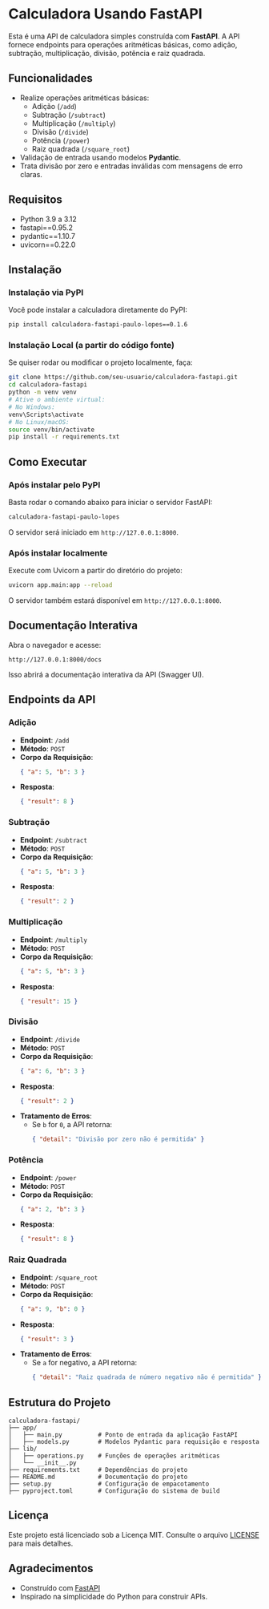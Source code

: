 # Calculadora Usando FastAPI

Esta é uma API de calculadora simples construída com **FastAPI**. A API fornece endpoints para operações aritméticas básicas, como adição, subtração, multiplicação, divisão, potência e raiz quadrada.

## Funcionalidades

- Realize operações aritméticas básicas:
  - Adição (`/add`)
  - Subtração (`/subtract`)
  - Multiplicação (`/multiply`)
  - Divisão (`/divide`)
  - Potência (`/power`)
  - Raiz quadrada (`/square_root`)
- Validação de entrada usando modelos **Pydantic**.
- Trata divisão por zero e entradas inválidas com mensagens de erro claras.

## Requisitos

- Python 3.9 a 3.12
- fastapi==0.95.2
- pydantic==1.10.7
- uvicorn==0.22.0

## Instalação

### Instalação via PyPI

Você pode instalar a calculadora diretamente do PyPI:

```bash
pip install calculadora-fastapi-paulo-lopes==0.1.6
```

### Instalação Local (a partir do código fonte)

Se quiser rodar ou modificar o projeto localmente, faça:

```bash
git clone https://github.com/seu-usuario/calculadora-fastapi.git
cd calculadora-fastapi
python -m venv venv
# Ative o ambiente virtual:
# No Windows:
venv\Scripts\activate
# No Linux/macOS:
source venv/bin/activate
pip install -r requirements.txt
```

## Como Executar

### Após instalar pelo PyPI

Basta rodar o comando abaixo para iniciar o servidor FastAPI:

```bash
calculadora-fastapi-paulo-lopes
```

O servidor será iniciado em `http://127.0.0.1:8000`.

### Após instalar localmente

Execute com Uvicorn a partir do diretório do projeto:

```bash
uvicorn app.main:app --reload
```

O servidor também estará disponível em `http://127.0.0.1:8000`.

## Documentação Interativa

Abra o navegador e acesse:
```
http://127.0.0.1:8000/docs
```
Isso abrirá a documentação interativa da API (Swagger UI).

## Endpoints da API

### Adição
- **Endpoint**: `/add`
- **Método**: `POST`
- **Corpo da Requisição**:
  ```json
  { "a": 5, "b": 3 }
  ```
- **Resposta**:
  ```json
  { "result": 8 }
  ```

### Subtração
- **Endpoint**: `/subtract`
- **Método**: `POST`
- **Corpo da Requisição**:
  ```json
  { "a": 5, "b": 3 }
  ```
- **Resposta**:
  ```json
  { "result": 2 }
  ```

### Multiplicação
- **Endpoint**: `/multiply`
- **Método**: `POST`
- **Corpo da Requisição**:
  ```json
  { "a": 5, "b": 3 }
  ```
- **Resposta**:
  ```json
  { "result": 15 }
  ```

### Divisão
- **Endpoint**: `/divide`
- **Método**: `POST`
- **Corpo da Requisição**:
  ```json
  { "a": 6, "b": 3 }
  ```
- **Resposta**:
  ```json
  { "result": 2 }
  ```
- **Tratamento de Erros**:
  - Se `b` for `0`, a API retorna:
    ```json
    { "detail": "Divisão por zero não é permitida" }
    ```

### Potência
- **Endpoint**: `/power`
- **Método**: `POST`
- **Corpo da Requisição**:
  ```json
  { "a": 2, "b": 3 }
  ```
- **Resposta**:
  ```json
  { "result": 8 }
  ```

### Raiz Quadrada
- **Endpoint**: `/square_root`
- **Método**: `POST`
- **Corpo da Requisição**:
  ```json
  { "a": 9, "b": 0 }
  ```
- **Resposta**:
  ```json
  { "result": 3 }
  ```
- **Tratamento de Erros**:
  - Se `a` for negativo, a API retorna:
    ```json
    { "detail": "Raiz quadrada de número negativo não é permitida" }
    ```

## Estrutura do Projeto

```
calculadora-fastapi/
├── app/
│   ├── main.py          # Ponto de entrada da aplicação FastAPI
│   ├── models.py        # Modelos Pydantic para requisição e resposta
├── lib/
│   ├── operations.py    # Funções de operações aritméticas
│   └── __init__.py
├── requirements.txt     # Dependências do projeto
├── README.md            # Documentação do projeto
├── setup.py             # Configuração de empacotamento
├── pyproject.toml       # Configuração do sistema de build
```

## Licença

Este projeto está licenciado sob a Licença MIT. Consulte o arquivo [LICENSE](../../LICENSE) para mais detalhes.

## Agradecimentos

- Construído com [FastAPI](https://fastapi.tiangolo.com/)
- Inspirado na simplicidade do Python para construir APIs.